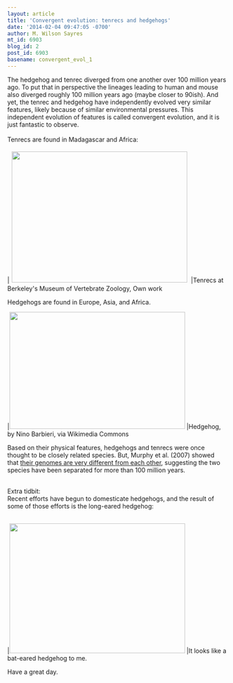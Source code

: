 ```yaml
---
layout: article
title: 'Convergent evolution: tenrecs and hedgehogs'
date: '2014-02-04 09:47:05 -0700'
author: M. Wilson Sayres
mt_id: 6903
blog_id: 2
post_id: 6903
basename: convergent_evol_1
---
```

The hedgehog and tenrec diverged from one another over 100 million years ago. To put that in perspective the lineages leading to human and mouse also diverged roughly 100 million years ago (maybe closer to 90ish). And yet, the tenrec and hedgehog have independently evolved very similar features, likely because of similar environmental pressures. This independent evolution of features is called convergent evolution, and it is just fantastic to observe.<br />
<br />
Tenrecs are found in Madagascar and Africa:<br />



|[<img src="https://lh5.googleusercontent.com/-mn55fpxyPWQ/UuReWVEDEmI/AAAAAAAABoI/Zko7kRmTdNA/s400/1390698041.342095.jpg" alt="" width="400" height="298" style="margin: 5px;" />](https://picasaweb.google.com/111630968591261339167/Mathbionerd?authkey=Gv1sRgCIa2z76ItYTLdQ#5973002743504376418)
|Tenrecs at Berkeley's Museum of Vertebrate Zoology, Own work



Hedgehogs are found in Europe, Asia, and Africa.<br />


|[<img src="http://upload.wikimedia.org/wikipedia/commons/thumb/1/13/-_Erinaceus_europaeus_-.jpg/640px--_Erinaceus_europaeus_-.jpg" alt="" width="400" height="266" />](http://upload.wikimedia.org/wikipedia/commons/thumb/1/13/-_Erinaceus_europaeus_-.jpg/640px--_Erinaceus_europaeus_-.jpg)
|Hedgehog, by Nino Barbieri, via Wikimedia Commons




Based on their physical features, hedgehogs and tenrecs were once thought to be closely related species. But, Murphy et al. (2007) showed that&nbsp;[their genomes are very different from each other](http://www.ncbi.nlm.nih.gov/pmc/articles/PMC1832088/), suggesting the two species have been separated for more than 100 million years.<br />
<br />



<div markdown="block">
Extra tidbit:&nbsp;
</div>




<div markdown="block">
Recent efforts have begun to domesticate hedgehogs, and the result of some of those efforts is the long-eared hedgehog:
</div>




<div markdown="block">
<br />
</div>




|[<img src="http://upload.wikimedia.org/wikipedia/commons/e/ee/Berkah.13.Kookherd_%D9%83%D9%88%D8%AE%D8%B1%D8%AF.jpg" alt="" width="400" height="295" />](http://upload.wikimedia.org/wikipedia/commons/e/ee/Berkah.13.Kookherd_%D9%83%D9%88%D8%AE%D8%B1%D8%AF.jpg)
|It looks like a bat-eared hedgehog to me.&nbsp;





<div markdown="block">
Have a great day.
</div>
